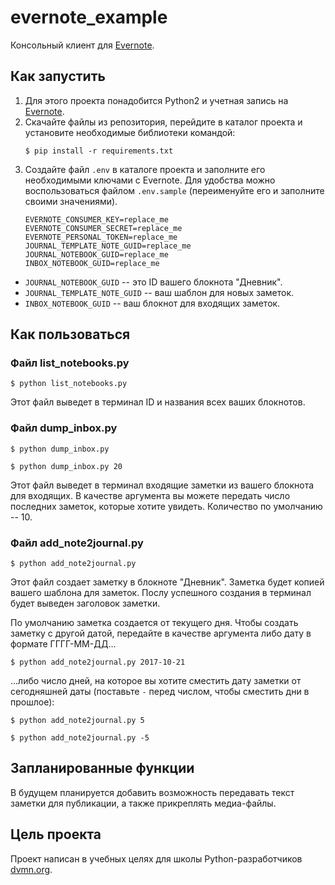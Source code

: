 # evernote_example
Консольный клиент для [Evernote](https://evernote.com/).

## Как запустить
1. Для этого проекта понадобится Python2 и учетная запись на [Evernote](https://dev.evernote.com/doc/).
2. Скачайте файлы из репозитория, перейдите в каталог проекта и установите необходимые 
библиотеки командой:
    ```commandline
    $ pip install -r requirements.txt
    ```
3. Создайте файл `.env` в каталоге проекта и заполните его необходимыми ключами с Evernote. 
Для удобства можно воспользоваться файлом `.env.sample` (переименуйте его и заполните своими значениями).
   ```text
   EVERNOTE_CONSUMER_KEY=replace_me
   EVERNOTE_CONSUMER_SECRET=replace_me
   EVERNOTE_PERSONAL_TOKEN=replace_me
   JOURNAL_TEMPLATE_NOTE_GUID=replace_me
   JOURNAL_NOTEBOOK_GUID=replace_me
   INBOX_NOTEBOOK_GUID=replace_me
   ```
- `JOURNAL_NOTEBOOK_GUID` -- это ID вашего блокнота "Дневник".
- `JOURNAL_TEMPLATE_NOTE_GUID` -- ваш шаблон для новых заметок.
- `INBOX_NOTEBOOK_GUID` -- ваш блокнот для входящих заметок.

## Как пользоваться

### Файл list_notebooks.py
```commandline
$ python list_notebooks.py
```
Этот файл выведет в терминал ID и названия всех ваших блокнотов.

### Файл dump_inbox.py
```commandline
$ python dump_inbox.py
```
```commandline
$ python dump_inbox.py 20
```
Этот файл выведет в терминал входящие заметки из вашего блокнота для входящих. 
В качестве аргумента вы можете передать число последних заметок, которые хотите увидеть.
Количество по умолчанию -- 10.

### Файл add_note2journal.py
```commandline
$ python add_note2journal.py
```
Этот файл создает заметку в блокноте "Дневник". Заметка будет копией вашего шаблона для заметок.
Послу успешного создания в терминал будет выведен заголовок заметки.

По умолчанию заметка создается от текущего дня. 
Чтобы создать заметку с другой датой, передайте в качестве аргумента либо дату в формате ГГГГ-ММ-ДД...
```commandline
$ python add_note2journal.py 2017-10-21
```
...либо число дней, на которое вы хотите сместить дату заметки от сегодняшней даты 
(поставьте `-` перед числом, чтобы сместить дни в прошлое):
```commandline
$ python add_note2journal.py 5
```
```commandline
$ python add_note2journal.py -5
```

## Запланированные функции
В будущем планируется добавить возможность передавать текст заметки для публикации, 
а также прикреплять медиа-файлы.


## Цель проекта
Проект написан в учебных целях для школы Python-разработчиков [dvmn.org](dvmn.org).
